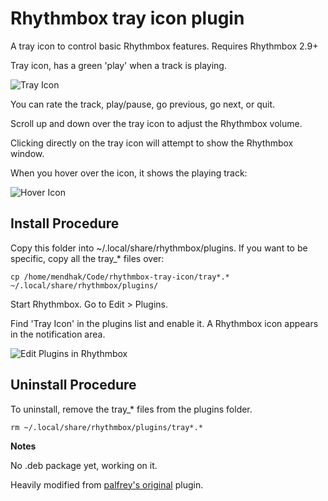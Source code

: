 Rhythmbox tray icon plugin
==========================

A tray icon to control basic Rhythmbox features. Requires Rhythmbox 2.9+

Tray icon, has a green 'play' when a track is playing.

![Tray Icon](http://farm8.staticflickr.com/7232/7219610460_327356b800_o.png)

You can rate the track, play/pause, go previous, go next, or quit.

Scroll up and down over the tray icon to adjust the Rhythmbox volume.

Clicking directly on the tray icon will attempt to show the Rhythmbox window.

When you hover over the icon, it shows the playing track:

![Hover Icon](http://farm8.staticflickr.com/7102/7219610526_a2cd6e9f18_o.png)


Install Procedure
-----------------
Copy this folder into ~/.local/share/rhythmbox/plugins.  If you want to be specific, copy all the tray_* files over:

    cp /home/mendhak/Code/rhythmbox-tray-icon/tray*.* ~/.local/share/rhythmbox/plugins/

Start Rhythmbox.  Go to Edit > Plugins.

Find 'Tray Icon' in the plugins list and enable it.  A Rhythmbox icon appears in the notification area.

![Edit Plugins in Rhythmbox](http://farm6.staticflickr.com/5197/7219640336_a97b998f63_o.png)


Uninstall Procedure
-----------------

To uninstall, remove the tray_* files from the plugins folder.

    rm ~/.local/share/rhythmbox/plugins/tray*.*


**Notes**

No .deb package yet, working on it.

Heavily modified from [palfrey's original](https://github.com/palfrey/rhythmbox-tray-icon) plugin.
